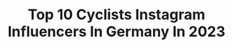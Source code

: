 ---
title: Top 10 Cyclists Instagram Influencers In Germany In 2023
description: >-
  Find top cyclists Instagram influencers in Germany in 2023. Most popular hashtags: #roadbike #rennrad #cycling #cyclinglife.
platform: Instagram
hits: 48
text_top: See the most popular Instagram profiles on inBeat.
text_bottom: inBeat aggregates 48 Instagram influencers like this in Germany for you to contact.
profiles:
  - username: "_sicht_weise"
    fullname: >-
      Kathrin | 📍 Augsburg
    bio: >-
      Meine (nicht immer so weise) Sicht der Dinge 🏊‍♀️ #bleiente 🚴🏼‍♀️ #cyclist 🏃‍♀️ #runner 42k ♥️ empathische Wortakrobatin 🍑 schenkt & sucht #motivation
    location: "Germany"
    followers: 13987
    engagement: 1344
    commentsToLikes: 0.046314
    id: ck0tvvcizcy860i193wvocbnr
    verified: false
    hashtags: "#correr, #rennradm, #runningmom, #instafriends"
  - username: "vogt_life"
    fullname: >-
      hi there - i‘m daniel.
    bio: >-
      cyclist with a big camera on his back. sport.marketing.photography - based in germany 🚲 supported by awesome brands !
    location: "Germany"
    followers: 8654
    engagement: 745
    commentsToLikes: 0.015763
    id: ck9h9o6pi9a0e0j782kxzl0fx
    verified: false
    hashtags: "#cyclingshots, #cyclinglife, #thisiscycling, #gravelbike"
  - username: "clippedinandfree"
    fullname: >-
      Alina Jäger
    bio: >-
      Cyclist & Photographer. Sensitive & savage. Broken collarbone💩. Work @thatsmacreative Inspiring riders to ride. Made to create. ❤@mikula.thome
    location: "Germany"
    followers: 143180
    engagement: 489
    commentsToLikes: 0.018242
    id: ck5zs18lrxmqn0i148cz2x1v8
    verified: false
    hashtags: "#trentinowow, #cyclinggirl, #gravelride, #letsride"
  - username: "lulu.on.tour"
    fullname: >-
      Lulu
    bio: >-
      Ambassador @specializedde Fearless Female Cyclist @veloine.cc Wahooligan @wahoofitnessofficial
    location: "Germany"
    followers: 8115
    engagement: 1684
    commentsToLikes: 0.016134
    id: ckf5vzw9mqfbs0j23pgghtdmh
    verified: false
    hashtags: "#womenswinterchallenge, #bettertogether, #cyclingphotos, #cycling"
  - username: "aliciafranck"
    fullname: >-
      Alicia Franck
    bio: >-
      Belgian pro cyclist | @proximusalphamotorhomesct P/b @challengetires @superior_bikesbenelux @magistralecyclingcoffee Bachelor Mechanical Design
    location: "Germany"
    followers: 11275
    engagement: 1097
    commentsToLikes: 0.030242
    id: ck13aaurbphhb0i19hogohl11
    verified: false
    hashtags: "#louisverwimp, #alwaysimproving, #ridleyhelium, #bike7"
  - username: "miriamwelte"
    fullname: >-
      Miriam Welte
    bio: >-
      Olympic Champion London 🥇 🇬🇧 Olympic Bronze Medalist Rio 🥉🇧🇷, 6x World Champion 🌈 , German Track Cyclist 🚴🏻‍♀️🇩🇪 Police Officer RLP 👮🏻‍♀️
    location: "Germany"
    followers: 14075
    engagement: 627
    commentsToLikes: 0.020888
    id: ck6twmxudsxg30j71re9np1zy
    verified: true
    hashtags: "#pfalzliebe, #switzerland, #radsport, #pf"
  - username: "permuenstermann"
    fullname: >-
      Per Christian Münstermann
    bio: >-
      Cyclist for Team SKS Germany 🇩🇪
    location: "Germany"
    followers: 22729
    engagement: 398
    commentsToLikes: 0.006897
    id: ckf5p21zt4ono0j23mk88erl2
    verified: false
    hashtags: "#madeingermany, #rideon, #sks, #sksbikeliquids"
  - username: "rickzabel"
    fullname: >-
      Rick Zabel
    bio: >-
      Pro Cyclist Podcast - Plan Z 📍Cologne
    location: "Germany"
    followers: 70149
    engagement: 657
    commentsToLikes: 0.022307
    id: ck1398ppxk2th0i195o41ax05
    verified: true
    hashtags: "#waterisahumanright, #colsdecologne"
  - username: "kathrinschafbauer"
    fullname: >-
      Kathrin Schafbauer
    bio: >-
      Passionate photographer, cyclist, life lover, traveller. 🚴🏽‍♀️ @bikeonscott // @maap.cc // @oakleybike 💛📸 @nikondach Based in Bavaria, Germany
    location: "Germany"
    followers: 25949
    engagement: 890
    commentsToLikes: 0.021844
    id: ck5zivfyngg400i14pka19he9
    verified: false
    hashtags: "#dolomiti, #alpecin, #mallorca, #officeforthenextweeks"
  - username: "jap_cycling"
    fullname: >-
      Patrick Jäger
    bio: >-
      Former Pro Cyclist Austria 🇦🇹 Ambassador for those amazing brands! 🚴‍♂️ ➡️ @biehlercycling 🚲 ➡️ @metzlerwheels 🕶️ ➡️ @proptics ⛑️ ➡️ @met_helmets
    location: "Germany"
    followers: 14211
    engagement: 334
    commentsToLikes: 0.009194
    id: ck5chkogaqyi30i11cm305wu8
    verified: false
    hashtags: "#weekend, #instapic, #girlsonbike, #sunday"
---